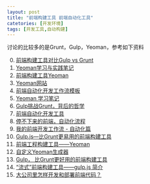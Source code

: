```yaml
---
layout: post
title: "前端构建工具 前端自动化工具"
catetories: [开发环境]
tags: [开发工具,自动构建]
---
```


讨论的比较多的是Grunt，Gulp，Yeoman，参考如下资料

0. [前端构建工具对比Gulp vs Grunt][0]
0. [Yeoman学习与实践笔记][1]
0. [前端构建工具Yeoman][2]
0. [Yeoman网站][3]
0. [前端自动化开发工作流模板][4]
0. [Yeoman 学习笔记][5]
0. [Gulp挑战Grunt，背后的哲学][6]
0. [前端自动化开发工具][7]
0. [停不下来的前端，自动化流程][8]
0. [我的前端开发工作流 - 自动化篇][9]
0. [Gulp.js—比Grunt更易用的前端构建工具][10]
0. [前端工程构建工具——Yeoman](http://docs.telerik.com/fiddler/Configure-Fiddler/Tasks/ConfigureBrowsers)
0. [自定义Yeoman生成器](http://www.jscon.co/coding/frontend/yeoman_generator.html)
0. [Gulp， 比Grunt更好用的前端构建工具](http://blog.jobbole.com/81007/)
0. [“流式”前端构建工具——gulp.js 简介](http://segmentfault.com/a/1190000000435599)
0. [大公司里怎样开发和部署前端代码？](http://www.zhihu.com/question/20790576)


[0]: http://segmentfault.com/a/1190000002491282 "前端构建工具对比Gulp vs Grunt"
[1]: http://www.cnblogs.com/cocowool/archive/2013/03/09/2952003.html "Yeoman学习与实践笔记"
[2]: http://www.iinterest.net/2013/05/04/f2e-tool-yeoman/ "前端构建工具Yeoman"
[3]: http://yeoman.io/index.html "Yeoman网站"
[4]: http://segmentfault.com/a/1190000002413535 "前端自动化开发工作流模板"
[5]: http://www.cnblogs.com/zhining/p/3308277.html "Yeoman 学习笔记"
[6]: http://www.w3ctech.com/topic/74 "Gulp挑战Grunt，背后的哲学"
[7]: http://ju.outofmemory.cn/entry/85028 "前端自动化开发工具"
[8]: http://kb.cnblogs.com/page/501270/ "停不下来的前端，自动化流程"
[9]: http://segmentfault.com/a/1190000000312941 "我的前端开发工作流 - 自动化篇"
[10]: http://www.tuicool.com/articles/2YzUVf "Gulp.js—比Grunt更易用的前端构建工具"